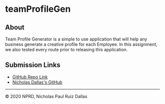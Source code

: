 # teamProfileGen

## About

Team Profile Generator is a simple to use application that will help any business generate a creative profile for each Employee. In this assignment, we also tested every route prior to releasing this application. 

##

## Submission Links

- [GitHub Repo Link](https://github.com/nicholasd-uci/teamProfileGen)
- [Nicholas Dallas's GitHub](https://github.com/nicholasd-uci)

- - -
© 2020 NPRD, Nicholas Paul Ruiz Dallas